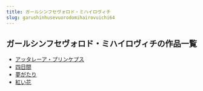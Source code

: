 ```yaml
---
title: ガールシンフセヴォロド・ミハイロヴィチ
slug: garushinhusevuorodomihairovuichi64
---
```


## ガールシンフセヴォロド・ミハイロヴィチの作品一覧

- [アッタレーア・プリンケプス](atsutareapurinkepusuec)
- [四日間](sirijian55)
- [夢がたり](menggatarie0)
- [紅い花](hongihua46)
